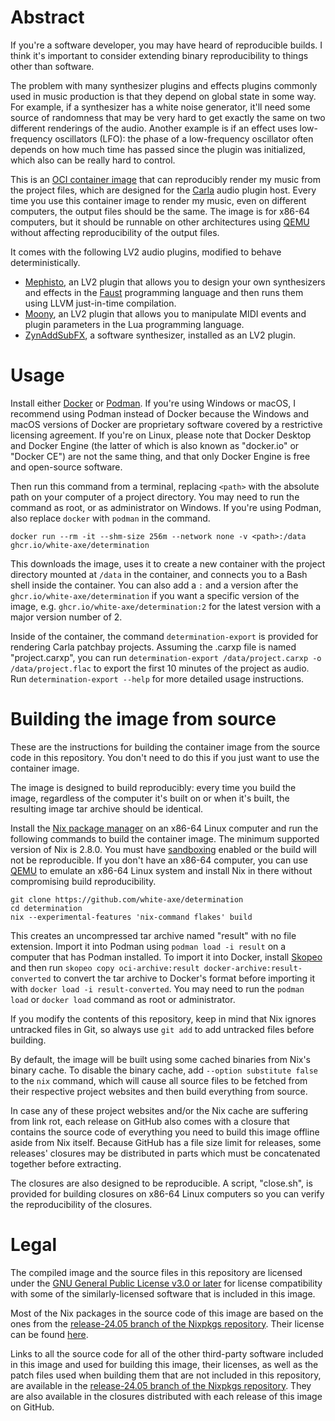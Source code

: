 # Abstract

If you're a software developer, you may have heard of reproducible builds. I think it's important to consider extending binary reproducibility to things other than software.

The problem with many synthesizer plugins and effects plugins commonly used in music production is that they depend on global state in some way. For example, if a synthesizer has a white noise generator, it'll need some source of randomness that may be very hard to get exactly the same on two different renderings of the audio. Another example is if an effect uses low-frequency oscillators (LFO): the phase of a low-frequency oscillator often depends on how much time has passed since the plugin was initialized, which also can be really hard to control.

This is an [OCI container image](https://opencontainers.org) that can reproducibly render my music from the project files, which are designed for the [Carla](https://github.com/falkTX/Carla) audio plugin host. Every time you use this container image to render my music, even on different computers, the output files should be the same. The image is for x86-64 computers, but it should be runnable on other architectures using [QEMU](https://www.qemu.org) without affecting reproducibility of the output files.

It comes with the following LV2 audio plugins, modified to behave deterministically.

* [Mephisto](https://git.open-music-kontrollers.ch/~hp/mephisto.lv2), an LV2 plugin that allows you to design your own synthesizers and effects in the [Faust](https://github.com/grame-cncm/faust) programming language and then runs them using LLVM just-in-time compilation.
* [Moony](https://git.open-music-kontrollers.ch/~hp/moony.lv2), an LV2 plugin that allows you to manipulate MIDI events and plugin parameters in the Lua programming language.
* [ZynAddSubFX](https://github.com/zynaddsubfx/zynaddsubfx), a software synthesizer, installed as an LV2 plugin.

# Usage

Install either [Docker](https://www.docker.com) or [Podman](https://podman.io). If you're using Windows or macOS, I recommend using Podman instead of Docker because the Windows and macOS versions of Docker are proprietary software covered by a restrictive licensing agreement. If you're on Linux, please note that Docker Desktop and Docker Engine (the latter of which is also known as "docker.io" or "Docker CE") are not the same thing, and that only Docker Engine is free and open-source software.

Then run this command from a terminal, replacing `<path>` with the absolute path on your computer of a project directory. You may need to run the command as root, or as administrator on Windows. If you're using Podman, also replace `docker` with `podman` in the command.

```
docker run --rm -it --shm-size 256m --network none -v <path>:/data ghcr.io/white-axe/determination
```

This downloads the image, uses it to create a new container with the project directory mounted at `/data` in the container, and connects you to a Bash shell inside the container. You can also add a `:` and a version after the `ghcr.io/white-axe/determination` if you want a specific version of the image, e.g. `ghcr.io/white-axe/determination:2` for the latest version with a major version number of 2.

Inside of the container, the command `determination-export` is provided for rendering Carla patchbay projects. Assuming the .carxp file is named "project.carxp", you can run `determination-export /data/project.carxp -o /data/project.flac` to export the first 10 minutes of the project as audio. Run `determination-export --help` for more detailed usage instructions.

# Building the image from source

These are the instructions for building the container image from the source code in this repository. You don't need to do this if you just want to use the container image.

The image is designed to build reproducibly: every time you build the image, regardless of the computer it's built on or when it's built, the resulting image tar archive should be identical.

Install the [Nix package manager](https://nixos.org) on an x86-64 Linux computer and run the following commands to build the container image. The minimum supported version of Nix is 2.8.0. You must have [sandboxing](https://nixos.wiki/wiki/Nix_package_manager#Sandboxing) enabled or the build will not be reproducible. If you don't have an x86-64 computer, you can use [QEMU](https://www.qemu.org) to emulate an x86-64 Linux system and install Nix in there without compromising build reproducibility.

```
git clone https://github.com/white-axe/determination
cd determination
nix --experimental-features 'nix-command flakes' build
```

This creates an uncompressed tar archive named "result" with no file extension. Import it into Podman using `podman load -i result` on a computer that has Podman installed. To import it into Docker, install [Skopeo](https://github.com/containers/skopeo) and then run `skopeo copy oci-archive:result docker-archive:result-converted` to convert the tar archive to Docker's format before importing it with `docker load -i result-converted`. You may need to run the `podman load` or `docker load` command as root or administrator.

If you modify the contents of this repository, keep in mind that Nix ignores untracked files in Git, so always use `git add` to add untracked files before building.

By default, the image will be built using some cached binaries from Nix's binary cache. To disable the binary cache, add `--option substitute false` to the `nix` command, which will cause all source files to be fetched from their respective project websites and then build everything from source.

In case any of these project websites and/or the Nix cache are suffering from link rot, each release on GitHub also comes with a closure that contains the source code of everything you need to build this image offline aside from Nix itself. Because GitHub has a file size limit for releases, some releases' closures may be distributed in parts which must be concatenated together before extracting.

The closures are also designed to be reproducible. A script, "close.sh", is provided for building closures on x86-64 Linux computers so you can verify the reproducibility of the closures.

# Legal

The compiled image and the source files in this repository are licensed under the [GNU General Public License v3.0 or later](https://www.gnu.org/licenses/gpl-3.0.en.html) for license compatibility with some of the similarly-licensed software that is included in this image.

Most of the Nix packages in the source code of this image are based on the ones from the [release-24.05 branch of the Nixpkgs repository](https://github.com/NixOS/nixpkgs/tree/release-24.05). Their license can be found [here](https://github.com/NixOS/nixpkgs/blob/release-24.05/COPYING).

Links to all the source code for all of the other third-party software included in this image and used for building this image, their licenses, as well as the patch files used when building them that are not included in this repository, are available in the [release-24.05 branch of the Nixpkgs repository](https://github.com/NixOS/nixpkgs/tree/release-24.05). They are also available in the closures distributed with each release of this image on GitHub.
